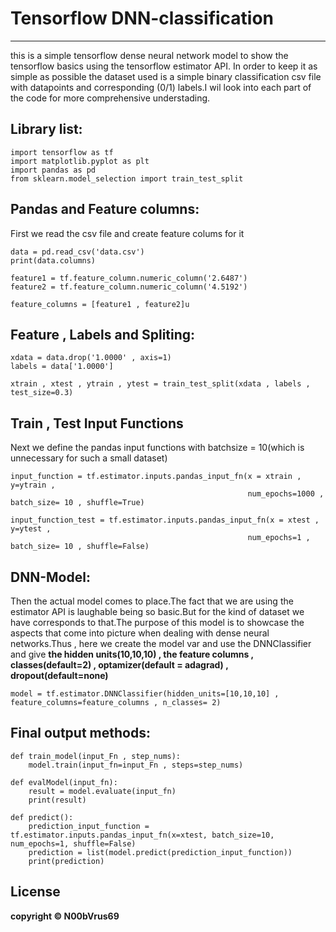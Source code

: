# Tensorflow DNN-classification
**********
this is a  simple tensorflow dense neural network model to show the tensorflow basics using the tensorflow estimator API.
In order to keep it as simple as possible the dataset used is a simple binary classification csv file with datapoints and 
corresponding (0/1) labels.I wil look into each part of the code for more comprehensive understading.

## Library list:
```
import tensorflow as tf
import matplotlib.pyplot as plt
import pandas as pd
from sklearn.model_selection import train_test_split
```
## Pandas and Feature columns:
First we read the csv file and create feature colums for it
```
data = pd.read_csv('data.csv')
print(data.columns)

feature1 = tf.feature_column.numeric_column('2.6487')
feature2 = tf.feature_column.numeric_column('4.5192')

feature_columns = [feature1 , feature2]u
```
## Feature , Labels and Spliting:
```
xdata = data.drop('1.0000' , axis=1)
labels = data['1.0000']

xtrain , xtest , ytrain , ytest = train_test_split(xdata , labels , test_size=0.3)
```
## Train , Test Input Functions
Next we define the pandas input functions with batchsize = 10(which is unnecessary for such a small dataset)
```
input_function = tf.estimator.inputs.pandas_input_fn(x = xtrain , y=ytrain ,
                                                     num_epochs=1000 , batch_size= 10 , shuffle=True)

input_function_test = tf.estimator.inputs.pandas_input_fn(x = xtest , y=ytest ,
                                                     num_epochs=1 , batch_size= 10 , shuffle=False)
```
## DNN-Model:
Then the actual model comes to place.The fact that we are using the estimator API is laughable being so basic.But for the kind of dataset we have corresponds to that.The purpose of this model is to showcase the aspects that come into picture when dealing with dense neural networks.Thus , here we create the model var and use the DNNClassifier and give **the hidden units(10,10,10) , the feature columns , classes(default=2) , optamizer(default = adagrad) , dropout(default=none)** 
```
model = tf.estimator.DNNClassifier(hidden_units=[10,10,10] , feature_columns=feature_columns , n_classes= 2)
```
## Final output methods:
```
def train_model(input_Fn , step_nums):
    model.train(input_fn=input_Fn , steps=step_nums)

def evalModel(input_fn):
    result = model.evaluate(input_fn)
    print(result)

def predict():
    prediction_input_function = tf.estimator.inputs.pandas_input_fn(x=xtest, batch_size=10, num_epochs=1, shuffle=False)
    prediction = list(model.predict(prediction_input_function))
    print(prediction)

```
## License

**copyright © N00bVrus69**






